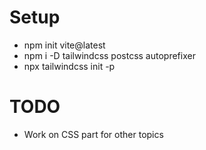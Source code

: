 # Setup
- npm init vite@latest
- npm i -D tailwindcss postcss autoprefixer
- npx tailwindcss init -p

# TODO
- Work on CSS part for other topics